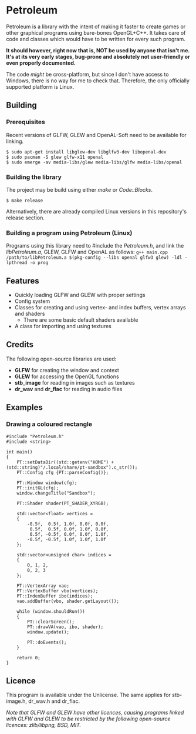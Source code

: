 # Petroleum
Petroleum is a library with the intent of making it faster to create games or other graphical programs using bare-bones OpenGL+C++. It takes care of code and classes which would have to be written for every such program.

**It should however, right now that is, NOT be used by anyone that isn't me. It's at its very early stages, bug-prone and absolutely not user-friendly or even properly documented.**

The code *might* be cross-platform, but since I don't have access to Windows, there is no way for me to check that. Therefore, the only officially supported platform is Linux.
## Building
### Prerequisites
Recent versions of GLFW, GLEW and OpenAL-Soft need to be available for linking.
```
$ sudo apt-get install libglew-dev libglfw3-dev libopenal-dev
$ sudo pacman -S glew glfw-x11 openal
$ sudo emerge -av media-libs/glew media-libs/glfw media-libs/openal
```
### Building the library
The project may be build using either *make* or *Code::Blocks*.

```$ make release```

Alternatively, there are already compiled Linux versions in this repository's release section.
### Building a program using Petroleum (Linux)
Programs using this library need to #include the *Petroleum.h*, and link the *libPetroleum.a*, GLEW, GLFW and OpenAL as follows:
```g++ main.cpp /path/to/libPetroleum.a $(pkg-config --libs openal glfw3 glew) -ldl -lpthread -o prog```
## Features
- Quickly loading GLFW and GLEW with proper settings
- Config system
- Classes for creating and using vertex- and index buffers, vertex arrays and shaders
  - There are some basic default shaders available
- A class for importing and using textures
## Credits
The following open-source libraries are used:
- **GLFW** for creating the window and context
- **GLEW** for accessing the OpenGL functions
- **stb_image** for reading in images such as textures
- **dr_wav** and **dr_flac** for reading in audio files
## Examples
### Drawing a coloured rectangle
```
#include "Petroleum.h"
#include <string>

int main()
{
    PT::setDataDir((std::getenv("HOME") + (std::string)"/.local/share/pt-sandbox").c_str());
    PT::Config cfg {PT::parseConfig()};
    
    PT::Window window(cfg);
    PT::initGL(cfg);
    window.changeTitle("Sandbox");

    PT::Shader shader(PT_SHADER_XYRGB);

    std::vector<float> vertices =
    {
        -0.5f,  0.5f, 1.0f, 0.0f, 0.0f,
         0.5f,  0.5f, 0.0f, 1.0f, 0.0f,
         0.5f, -0.5f, 0.0f, 0.0f, 1.0f,
        -0.5f, -0.5f, 1.0f, 1.0f, 1.0f
    };

    std::vector<unsigned char> indices =
    {
        0, 1, 2,
        0, 2, 3
    };

    PT::VertexArray vao;
    PT::VertexBuffer vbo(vertices);
    PT::IndexBuffer ibo(indices);
    vao.addBuffer(vbo, shader.getLayout());

    while (window.shouldRun())
    {
        PT::clearScreen();
        PT::drawVA(vao, ibo, shader);
        window.update();

        PT::doEvents();
    }

    return 0;
}
```
## Licence
This program is available under the Unlicense. The same applies for stb-image.h, dr_wav.h and dr_flac.

*Note that GLFW and GLEW have other licences, causing programs linked with GLFW and GLEW to be restricted by the following open-source licences: zlib/libpng, BSD, MIT.*
